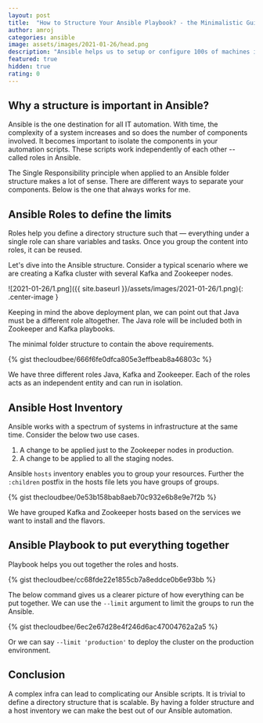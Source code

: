 ```yaml
---
layout: post
title:  "How to Structure Your Ansible Playbook? - the Minimalistic Guide"
author: amroj
categories: ansible
image: assets/images/2021-01-26/head.png
description: "Ansible helps us to setup or configure 100s of machines in an agent-less manner. This guide will help you structure the Ansible Playbook such that it is more intuitive — the team will love to collaborate."
featured: true
hidden: true
rating: 0
---
```


## Why a structure is important in Ansible?

Ansible is the one destination for all IT automation. With time, the complexity of a system increases and so does the number of components involved. It becomes important to isolate the components in your automation scripts. These scripts work independently of each other -- called roles in Ansible.

The Single Responsibility principle when applied to an Ansible folder structure makes a lot of sense. There are different ways to separate your components. Below is the one that always works for me.

## Ansible Roles to define the limits

Roles help you define a directory structure such that — everything under a single role can share variables and tasks. Once you group the content into roles, it can be reused.

Let's dive into the Ansible structure. Consider a typical scenario where we are creating a Kafka cluster with several Kafka and Zookeeper nodes.

![2021-01-26/1.png]({{ site.baseurl }}/assets/images/2021-01-26/1.png){: .center-image }

Keeping in mind the above deployment plan, we can point out that Java must be a different role altogether. The Java role will be included both in Zookeeper and Kafka playbooks.

The minimal folder structure to contain the above requirements.

{% gist thecloudbee/666f6fe0dfca805e3effbeab8a46803c %}

We have three different roles Java, Kafka and Zookeeper. Each of the roles acts as an independent entity and can run in isolation.

## Ansible Host Inventory

Ansible works with a spectrum of systems in infrastructure at the same time. Consider the below two use cases.

1. A change to be applied just to the Zookeeper nodes in production.
2. A change to be applied to all the staging nodes.

Ansible `hosts` inventory enables you to group your resources. Further the `:children` postfix in the hosts file lets you have groups of groups.

{% gist thecloudbee/0e53b158bab8aeb70c932e6b8e9e7f2b %}

We have grouped Kafka and Zookeeper hosts based on the services we want to install and the flavors.

## Ansible Playbook to put everything together

Playbook helps you out together the roles and hosts.

{% gist thecloudbee/cc68fde22e1855cb7a8eddce0b6e93bb %}

The below command gives us a clearer picture of how everything can be put together. We can use the `--limit` argument to limit the groups to run the Ansible.

{% gist thecloudbee/6ec2e67d28e4f246d6ac47004762a2a5 %}

Or we can say `--limit 'production'` to deploy the cluster on the production environment.

## Conclusion

A complex infra can lead to complicating our Ansible scripts. It is trivial to define a directory structure that is scalable. By having a folder structure and a host inventory we can make the best out of our Ansible automation.